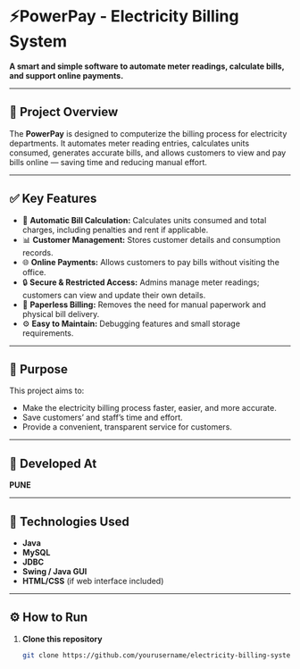 
# ⚡PowerPay - Electricity Billing System

**A smart and simple software to automate meter readings, calculate bills, and support online payments.**

---

## 📌 Project Overview

The **PowerPay** is designed to computerize the billing process for electricity departments. It automates meter reading entries, calculates units consumed, generates accurate bills, and allows customers to view and pay bills online — saving time and reducing manual effort.

---

## ✅ Key Features

- 🔢 **Automatic Bill Calculation:** Calculates units consumed and total charges, including penalties and rent if applicable.
- 📊 **Customer Management:** Stores customer details and consumption records.
- 🌐 **Online Payments:** Allows customers to pay bills without visiting the office.
- 🔒 **Secure & Restricted Access:** Admins manage meter readings; customers can view and update their own details.
- 📁 **Paperless Billing:** Removes the need for manual paperwork and physical bill delivery.
- ⚙️ **Easy to Maintain:** Debugging features and small storage requirements.

---

## 🎯 Purpose

This project aims to:
- Make the electricity billing process faster, easier, and more accurate.
- Save customers’ and staff’s time and effort.
- Provide a convenient, transparent service for customers.

---

## 🏢 Developed At

**PUNE**

---

## 🚀 Technologies Used

- **Java**
- **MySQL**
- **JDBC**
- **Swing / Java GUI** 
- **HTML/CSS** (if web interface included)

---

## ⚙️ How to Run

1. **Clone this repository**
   ```bash
   git clone https://github.com/yourusername/electricity-billing-system.git
